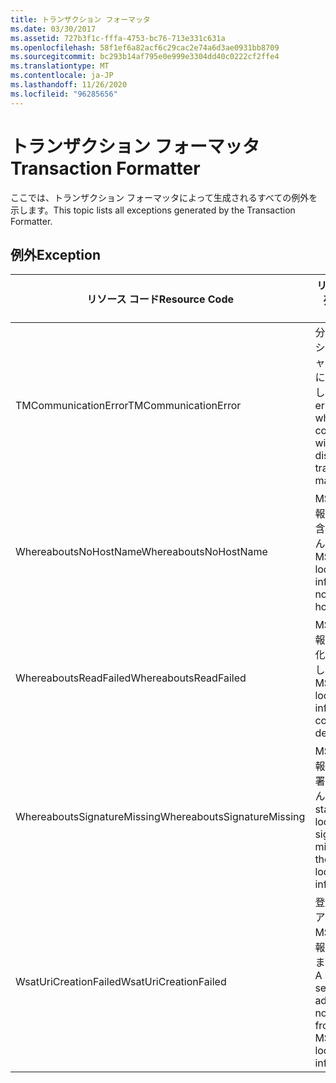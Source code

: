 ```yaml
---
title: トランザクション フォーマッタ
ms.date: 03/30/2017
ms.assetid: 727b3f1c-fffa-4753-bc76-713e331c631a
ms.openlocfilehash: 58f1ef6a82acf6c29cac2e74a6d3ae0931bb8709
ms.sourcegitcommit: bc293b14af795e0e999e3304dd40c0222cf2ffe4
ms.translationtype: MT
ms.contentlocale: ja-JP
ms.lasthandoff: 11/26/2020
ms.locfileid: "96285656"
---
```

# <a name="transaction-formatter"></a><span data-ttu-id="c1276-102">トランザクション フォーマッタ</span><span class="sxs-lookup"><span data-stu-id="c1276-102">Transaction Formatter</span></span>

<span data-ttu-id="c1276-103">ここでは、トランザクション フォーマッタによって生成されるすべての例外を示します。</span><span class="sxs-lookup"><span data-stu-id="c1276-103">This topic lists all exceptions generated by the Transaction Formatter.</span></span>  
  
## <a name="exception"></a><span data-ttu-id="c1276-104">例外</span><span class="sxs-lookup"><span data-stu-id="c1276-104">Exception</span></span>  
  
|<span data-ttu-id="c1276-105">リソース コード</span><span class="sxs-lookup"><span data-stu-id="c1276-105">Resource Code</span></span>|<span data-ttu-id="c1276-106">リソースの文字列</span><span class="sxs-lookup"><span data-stu-id="c1276-106">Resource String</span></span>|  
|-------------------|---------------------|  
|<span data-ttu-id="c1276-107">TMCommunicationError</span><span class="sxs-lookup"><span data-stu-id="c1276-107">TMCommunicationError</span></span>|<span data-ttu-id="c1276-108">分散トランザクション マネージャーとの通信中にエラーが発生しました。</span><span class="sxs-lookup"><span data-stu-id="c1276-108">An error occurred while communicating with the distributed transaction manager.</span></span>|  
|<span data-ttu-id="c1276-109">WhereaboutsNoHostName</span><span class="sxs-lookup"><span data-stu-id="c1276-109">WhereaboutsNoHostName</span></span>|<span data-ttu-id="c1276-110">MSDTC 所在情報にホスト名が含まれていません。</span><span class="sxs-lookup"><span data-stu-id="c1276-110">The MSDTC location information did not contain a host name.</span></span>|  
|<span data-ttu-id="c1276-111">WhereaboutsReadFailed</span><span class="sxs-lookup"><span data-stu-id="c1276-111">WhereaboutsReadFailed</span></span>|<span data-ttu-id="c1276-112">MSDTC 所在情報を逆シリアル化できませんでした。</span><span class="sxs-lookup"><span data-stu-id="c1276-112">The MSDTC location information could not be deserialized.</span></span>|  
|<span data-ttu-id="c1276-113">WhereaboutsSignatureMissing</span><span class="sxs-lookup"><span data-stu-id="c1276-113">WhereaboutsSignatureMissing</span></span>|<span data-ttu-id="c1276-114">MSDTC 所在情報に標準の所在署名がありません。</span><span class="sxs-lookup"><span data-stu-id="c1276-114">The standard location signature was missing from the MSDTC location information.</span></span>|  
|<span data-ttu-id="c1276-115">WsatUriCreationFailed</span><span class="sxs-lookup"><span data-stu-id="c1276-115">WsatUriCreationFailed</span></span>|<span data-ttu-id="c1276-116">登録サービス アドレスを MSDTC 所在情報から作成できませんでした。</span><span class="sxs-lookup"><span data-stu-id="c1276-116">A registration service address could not be created from the MSDTC location information.</span></span>|
